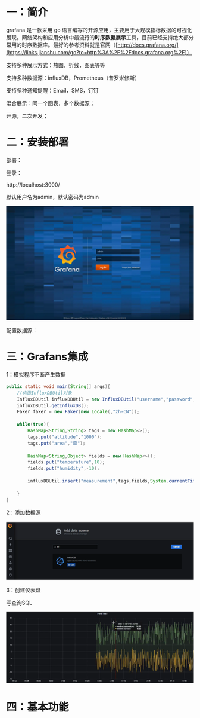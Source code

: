 # 一：简介

grafana 是一款采用 go 语言编写的开源应用，主要用于大规模指标数据的可视化展现。网络架构和应用分析中最流行的**时序数据展示**工具，目前已经支持绝大部分常用的时序数据库。最好的参考资料就是官网（[http://docs.grafana.org/](https://links.jianshu.com/go?to=http%3A%2F%2Fdocs.grafana.org%2F)）

支持多种展示方式：热图，折线，图表等等

支持多种数据源：influxDB，Prometheus（普罗米修斯）

支持多种通知提醒：Email，SMS，钉钉

混合展示：同一个图表，多个数据源；



开源，二次开发；

# 二：安装部署

部署：

登录：

http://localhost:3000/

默认用户名为admin，默认密码为admin

![img](media/15409454-99ce86abb8e8928d.png)

配置数据源：

# 三：Grafans集成

1：模拟程序不断产生数据

```java
public static void main(String[] args){
    //构造InfluxDBUtil对象
    InfluxBDUtil influxDBUtil = new InfluxDBUtil("username","password","http://127.0.0.1");
    influxDBUtil.getInfluxDB();
    Faker faker = new Faker(new Locale(,"zh-CN"));
    
    while(true){
        HashMap<String,String> tags = new HashMap<>();
        tags.put("altitude","1000");
        tags.put("area","南");
        
        HashMap<String,Object> fields = new HashMap<>();
        fields.put("temperature",10);
        fields.put("humidity",-10);
        
        influxDBUtil.insert("measurement",tags,fields,System.currentTimeMillis(),TimeUtil.MiLLISECONDS);
        
    }
}
```

2：添加数据源

![image-20210630205218834](media/image-20210630205218834.png)

3：创建仪表盘

写查询SQL

![image-20210630205931557](media/image-20210630205931557.png)

# 四：基本功能

